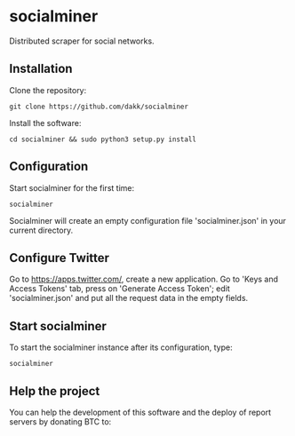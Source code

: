 socialminer
===

Distributed scraper for social networks.


Installation
---
Clone the repository:

```git clone https://github.com/dakk/socialminer```

Install the software:

```cd socialminer && sudo python3 setup.py install```


Configuration
---
Start socialminer for the first time:

``` socialminer ```

Socialminer will create an empty configuration file 'socialminer.json' in your current directory.


Configure Twitter
---
Go to https://apps.twitter.com/, create a new application.
Go to 'Keys and Access Tokens' tab, press on 'Generate Access Token'; edit 'socialminer.json' and put all the request data in the empty fields.


Start socialminer
---
To start the socialminer instance after its configuration, type:

``` socialminer ```


Help the project
---

You can help the development of this software and the deploy of report servers by donating BTC to: 